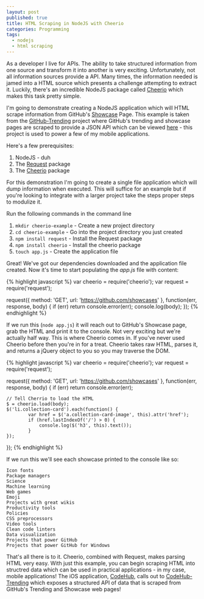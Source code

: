```yaml
---
layout: post
published: true
title: HTML Scraping in NodeJS with Cheerio
categories: Programming
tags: 
  - nodejs
  - html scraping
---
```


As a developer I live for APIs. The ability to take structured information from one source and transform it into another is very exciting. Unfortunately, not all information sources provide a API. Many times, the information needed is jamed into a HTML source which presents a challenge attempting to extract it. Luckily, there's an incredible NodeJS package called [Cheerio](https://github.com/cheeriojs/cheerio) which makes this task pretty simple.

I'm going to demonstrate creating a NodeJS application which will HTML scrape information from GitHub's [Showcase](https://github.com/showcases) Page. This example is taken from the [GitHub-Trending](https://github.com/thedillonb/CodeHub-Trending) project where GitHub's trending and showcase pages are scraped to provide a JSON API which can be viewed [here](http://codehub-trending.herokuapp.com/trending) - this project is used to power a few of my mobile applications.

Here's a few prerequisites:

1. NodeJS - duh
2. The [Request](https://github.com/mikeal/request) package
3. The [Cheerio](https://github.com/cheeriojs/cheerio) package

For this demonstration I'm going to create a single file application which will dump information when executed. This will suffice for an example but if you're looking to integrate with a larger project take the steps proper steps to modulize it.

Run the following commands in the command line

1. `mkdir cheerio-example` - Create a new project directory
2. `cd cheerio-example` - Go into the project directory you just created
3. `npm install request` - Install the Request package
4. `npm install cheerio` - Install the cheerio package
5. `touch app.js` - Create the application file

Great! We've got our dependencies downloaded and the application file created. Now it's time to start populating the _app.js_ file with content:

{% highlight javascript %}
var cheerio = require('cheerio');
var request = require('request');

request({
    method: 'GET',
    url: 'https://github.com/showcases'
}, function(err, response, body) {
    if (err) return console.error(err);
    console.log(body);
});
{% endhighlight %}

If we run this (`node app.js`) it will reach out to GitHub's Showcase page, grab the HTML and print it to the console. Not very exciting but we're actually half way. This is where Cheerio comes in. If you've never used Cheerio before then you're in for a treat. Cheerio takes raw HTML, parses it, and returns a jQuery object to you so you may traverse the DOM.

{% highlight javascript %}
var cheerio = require('cheerio');
var request = require('request');

request({
    method: 'GET',
    url: 'https://github.com/showcases'
}, function(err, response, body) {
    if (err) return console.error(err);

    // Tell Cherrio to load the HTML
    $ = cheerio.load(body);
    $('li.collection-card').each(function() {
            var href = $('a.collection-card-image', this).attr('href');
            if (href.lastIndexOf('/') > 0) {
                console.log($('h3', this).text());
            }
    });
});
{% endhighlight %}

If we run this we'll see each showcase printed to the console like so:

    Icon fonts
    Package managers
    Science
    Machine learning
    Web games
    Emoji
    Projects with great wikis
    Productivity tools
    Policies
    CSS preprocessors
    Video tools
    Clean code linters
    Data visualization
    Projects that power GitHub
    Projects that power GitHub for Windows

That's all there is to it. Cheerio, combined with Request, makes parsing HTML very easy. With just this example, you can begin scraping HTML into structred data which can be used in practical applications - in my case, mobile applications! The iOS application, [CodeHub](http://codehub-app.com/), calls out to [CodeHub-Trending](https://github.com/thedillonb/CodeHub-Trending) which exposes a structured API of data that is scraped from GitHub's Trending and Showcase web pages!
